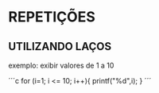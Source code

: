 # REPETIÇÕES

## UTILIZANDO LAÇOS
exemplo: exibir valores de 1 a 10

´´´c
for (i=1; i <= 10; i++){
    printf("%d",i);
}
´´´